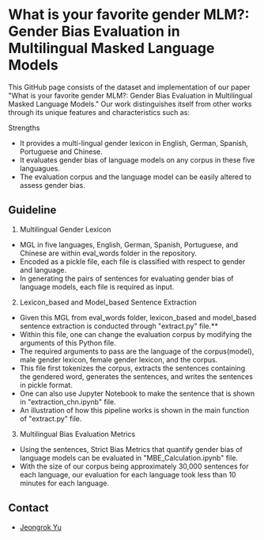 # What is your favorite gender MLM?: Gender Bias Evaluation in Multilingual Masked Language Models

This GitHub page consists of the dataset and implementation of our paper "What is your favorite gender MLM?: Gender Bias Evaluation in Multilingual Masked Language Models."
Our work distinguishes itself from other works through its unique features and characteristics such as: 


Strengths
* It provides a multi-lingual gender lexicon in English, German, Spanish, Portuguese and Chinese. 
* It evaluates gender bias of language models on any corpus in these five languagues. 
* The evaluation corpus and the language model can be easily altered to assess gender bias.

## Guideline 

1. Multilingual Gender Lexicon

* MGL in five languages, English, German, Spanish, Portuguese, and Chinese are within eval_words folder in the repository.
* Encoded as a pickle file, each file is classified with respect to gender and language.
* In generating the pairs of sentences for evaluating gender bias of language models, each file is required as input.

2. Lexicon_based and Model_based Sentence Extraction

* Given this MGL from eval_words folder, lexicon_based and model_based sentence extraction is conducted through "extract.py" file.**  
* Within this file, one can change the evaluation corpus by modifying the arguments of this Python file.
* The required arguments to pass are the language of the corpus(model), male gender lexicon, female gender lexicon, and the corpus.
* This file first tokenizes the corpus, extracts the sentences containing the gendered word, generates the sentences, and writes the sentences in pickle format.
* One can also use Jupyter Notebook to make the sentence that is shown in "extraction_chn.ipynb" file.
* An illustration of how this pipeline works is shown in the main function of "extract.py" file.

3. Multilingual Bias Evaluation Metrics

* Using the sentences, Strict Bias Metrics that quantify gender bias of language models can be evaluated in "MBE_Calculation.ipynb" file.
* With the size of our corpus being approximately 30,000 sentences for each language, our evaluation for each language took less than 10 minutes for each language.

## Contact

* [Jeongrok Yu](https://www.emorynlp.org/bachelors/jeongrok-yu)
